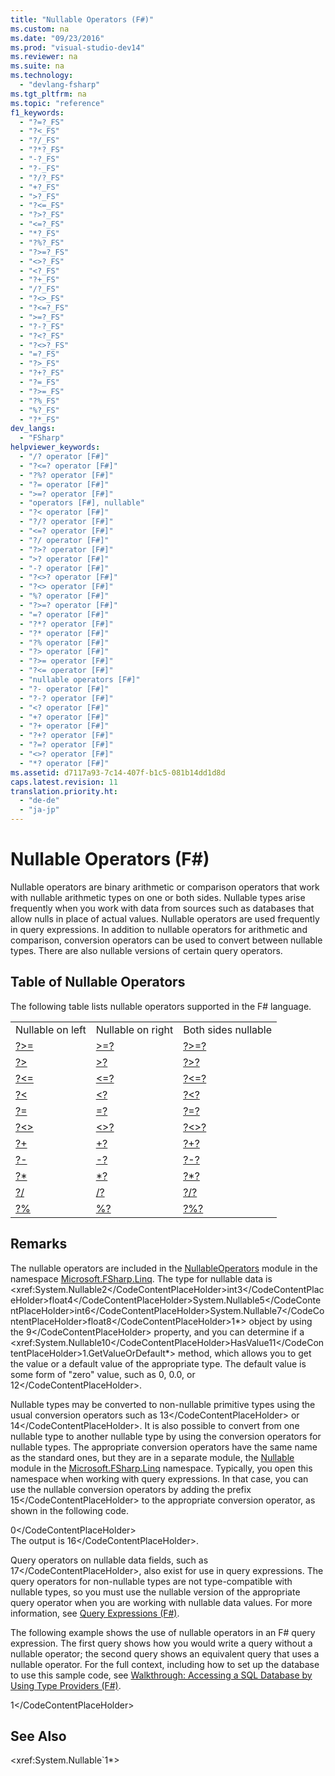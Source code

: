 ```yaml
---
title: "Nullable Operators (F#)"
ms.custom: na
ms.date: "09/23/2016"
ms.prod: "visual-studio-dev14"
ms.reviewer: na
ms.suite: na
ms.technology: 
  - "devlang-fsharp"
ms.tgt_pltfrm: na
ms.topic: "reference"
f1_keywords: 
  - "?=?_FS"
  - "?<_FS"
  - "?/_FS"
  - "?*?_FS"
  - "-?_FS"
  - "?-_FS"
  - "?/?_FS"
  - "+?_FS"
  - ">?_FS"
  - "?<=_FS"
  - "?>?_FS"
  - "<=?_FS"
  - "*?_FS"
  - "?%?_FS"
  - "?>=?_FS"
  - "<>?_FS"
  - "<?_FS"
  - "?+_FS"
  - "/?_FS"
  - "?<>_FS"
  - "?<=?_FS"
  - ">=?_FS"
  - "?-?_FS"
  - "?<?_FS"
  - "?<>?_FS"
  - "=?_FS"
  - "?>_FS"
  - "?+?_FS"
  - "?=_FS"
  - "?>=_FS"
  - "?%_FS"
  - "%?_FS"
  - "?*_FS"
dev_langs: 
  - "FSharp"
helpviewer_keywords: 
  - "/? operator [F#]"
  - "?<=? operator [F#]"
  - "?%? operator [F#]"
  - "?= operator [F#]"
  - ">=? operator [F#]"
  - "operators [F#], nullable"
  - "?< operator [F#]"
  - "?/? operator [F#]"
  - "<=? operator [F#]"
  - "?/ operator [F#]"
  - "?>? operator [F#]"
  - ">? operator [F#]"
  - "-? operator [F#]"
  - "?<>? operator [F#]"
  - "?<> operator [F#]"
  - "%? operator [F#]"
  - "?>=? operator [F#]"
  - "=? operator [F#]"
  - "?*? operator [F#]"
  - "?* operator [F#]"
  - "?% operator [F#]"
  - "?> operator [F#]"
  - "?>= operator [F#]"
  - "?<= operator [F#]"
  - "nullable operators [F#]"
  - "?- operator [F#]"
  - "?-? operator [F#]"
  - "<? operator [F#]"
  - "+? operator [F#]"
  - "?+ operator [F#]"
  - "?+? operator [F#]"
  - "?=? operator [F#]"
  - "<>? operator [F#]"
  - "*? operator [F#]"
ms.assetid: d7117a93-7c14-407f-b1c5-081b14dd1d8d
caps.latest.revision: 11
translation.priority.ht: 
  - "de-de"
  - "ja-jp"
---
```

# Nullable Operators (F#)
Nullable operators are binary arithmetic or comparison operators that work with nullable arithmetic types on one or both sides. Nullable types arise frequently when you work with data from sources such as databases that allow nulls in place of actual values. Nullable operators are used frequently in query expressions. In addition to nullable operators for arithmetic and comparison, conversion operators can be used to convert between nullable types. There are also nullable versions of certain query operators.  
  
## Table of Nullable Operators  
 The following table lists nullable operators supported in the F# language.  
  
||||  
|-|-|-|  
|Nullable on left|Nullable on right|Both sides nullable|  
|[?>=](../vs140/nullableoperators.----=----t--function--fsharp-.md)|[>=?](../vs140/nullableoperators.---=-----t--function--fsharp-.md)|[?>=?](../vs140/nullableoperators.----=-----t--function--fsharp-.md)|  
|[?>](../vs140/nullableoperators.--------t--function--fsharp-.md)|[>?](../vs140/nullableoperators.--------t--function--fsharp-.md)|[?>?](../vs140/nullableoperators.---------t--function--fsharp-.md)|  
|[?<=](../vs140/nullableoperators.----=----t--function--fsharp-.md)|[<=?](../vs140/nullableoperators.---=-----t--function--fsharp-.md)|[?<=?](../vs140/nullableoperators.----=-----t--function--fsharp-.md)|  
|[?<](../vs140/nullableoperators.--------t--function--fsharp-.md)|[<?](../vs140/nullableoperators.--------t--function--fsharp-.md)|[?<?](../vs140/nullableoperators.---------t--function--fsharp-.md)|  
|[?=](../vs140/nullableoperators.---=----t--function--fsharp-.md)|[=?](../vs140/nullableoperators.--=-----t--function--fsharp-.md)|[?=?](../vs140/nullableoperators.---=-----t--function--fsharp-.md)|  
|[?<>](../vs140/nullableoperators.---------t--function--fsharp-.md)|[<>?](../vs140/nullableoperators.---------t--function--fsharp-.md)|[?<>?](../vs140/nullableoperators.----------t--function--fsharp-.md)|  
|[?+](../vs140/nullableoperators.-------^t1-^t2-^t3--function--fsharp-.md)|[+?](../vs140/nullableoperators.-------^t1-^t2-^t3--function--fsharp-.md)|[?+?](../vs140/nullableoperators.--------^t1-^t2-^t3--function--fsharp-.md)|  
|[?-](../vs140/nullableoperators.-------^t1-^t2-^t3--function--fsharp-1.md)|[-?](../vs140/nullableoperators.-------^t1-^t2-^t3--function--fsharp-1.md)|[?-?](../vs140/nullableoperators.--------^t1-^t2-^t3--function--fsharp-1.md)|  
|[?*](../vs140/nullableoperators.-------^t1-^t2-^t3--function--fsharp-.md)|[*?](../vs140/nullableoperators.-------^t1-^t2-^t3--function--fsharp-.md)|[?*?](../vs140/nullableoperators.--------^t1-^t2-^t3--function--fsharp-.md)|  
|[?/](../vs140/nullableoperators.-------^t1-^t2-^t3--function--fsharp-2.md)|[/?](../vs140/nullableoperators.-------^t1-^t2-^t3--function--fsharp-2.md)|[?/?](../vs140/nullableoperators.--------^t1-^t2-^t3--function--fsharp-2.md)|  
|[?%](../vs140/nullableoperators.------^t1-^t2-^t3--function--fsharp-.md)|[%?](../vs140/nullableoperators.-------^t1-^t2-^t3--function--fsharp-.md)|[?%?](../vs140/nullableoperators.--------^t1-^t2-^t3--function--fsharp-.md)|  
  
## Remarks  
 The nullable operators are included in the [NullableOperators](../vs140/linq.nullableoperators-module--fsharp-.md) module in the namespace [Microsoft.FSharp.Linq](../vs140/microsoft.fsharp.linq-namespace--fsharp-.md). The type for nullable data is <xref:System.Nullable<CodeContentPlaceHolder>2\</CodeContentPlaceHolder>int<CodeContentPlaceHolder>3\</CodeContentPlaceHolder>float<CodeContentPlaceHolder>4\</CodeContentPlaceHolder>System.Nullable<int><CodeContentPlaceHolder>5\</CodeContentPlaceHolder>int<CodeContentPlaceHolder>6\</CodeContentPlaceHolder>System.Nullable<float><CodeContentPlaceHolder>7\</CodeContentPlaceHolder>float<CodeContentPlaceHolder>8\</CodeContentPlaceHolder>1*> object by using the <CodeContentPlaceHolder>9\</CodeContentPlaceHolder> property, and you can determine if a <xref:System.Nullable<CodeContentPlaceHolder>10\</CodeContentPlaceHolder>HasValue<CodeContentPlaceHolder>11\</CodeContentPlaceHolder>1.GetValueOrDefault*> method, which allows you to get the value or a default value of the appropriate type. The default value is some form of "zero" value, such as 0, 0.0, or <CodeContentPlaceHolder>12\</CodeContentPlaceHolder>.  
  
 Nullable types may be converted to non-nullable primitive types using the usual conversion operators such as <CodeContentPlaceHolder>13\</CodeContentPlaceHolder> or <CodeContentPlaceHolder>14\</CodeContentPlaceHolder>. It is also possible to convert from one nullable type to another nullable type by using the conversion operators for nullable types. The appropriate conversion operators have the same name as the standard ones, but they are in a separate module, the [Nullable](../vs140/linq.nullable-module--fsharp-.md) module in the [Microsoft.FSharp.Linq](../vs140/microsoft.fsharp.linq-namespace--fsharp-.md) namespace. Typically, you open this namespace when working with query expressions. In that case, you can use the nullable conversion operators by adding the prefix <CodeContentPlaceHolder>15\</CodeContentPlaceHolder> to the appropriate conversion operator, as shown in the following code.  
  
<CodeContentPlaceHolder>0\</CodeContentPlaceHolder>  
 The output is <CodeContentPlaceHolder>16\</CodeContentPlaceHolder>.  
  
 Query operators on nullable data fields, such as <CodeContentPlaceHolder>17\</CodeContentPlaceHolder>, also exist for use in query expressions. The query operators for non-nullable types are not type-compatible with nullable types, so you must use the nullable version of the appropriate query operator when you are working with nullable data values. For more information, see [Query Expressions (F#)](../vs140/query-expressions--fsharp-.md).  
  
 The following example shows the use of nullable operators in an F# query expression. The first query shows how you would write a query without a nullable operator; the second query shows an equivalent query that uses a nullable operator. For the full context, including how to set up the database to use this sample code, see [Walkthrough: Accessing a SQL Database by Using Type Providers (F#)](../vs140/walkthrough--accessing-a-sql-database-by-using-type-providers--fsharp-.md).  
  
<CodeContentPlaceHolder>1\</CodeContentPlaceHolder>  
## See Also  
 \<xref:System.Nullable`1*>